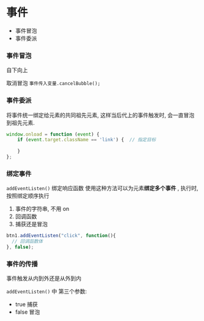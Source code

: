 # 事件

- 事件冒泡
- 事件委派


### 事件冒泡

自下向上

取消冒泡 `事件传入变量.cancelBubble();`

### 事件委派

将事件统一绑定给元素的共同祖先元素, 这样当后代上的事件触发时, 会一直冒泡到祖先元素.

```js
window.onload = function (event) {
    if (event.target.className == 'link') {  // 指定目标
        
    }
};
```

### 绑定事件

`addEventListen()` 绑定响应函数  使用这种方法可以为元素**绑定多个事件** , 执行时, 按照绑定顺序执行

1. 事件的字符串, 不用 on
2. 回调函数
3. 捕获还是冒泡

```js
btn1.addEventListen("click", function(){
  // 回调函数体
}, false);

```
### 事件的传播

事件触发从内到外还是从外到内 

`addEventListen()` 中 第三个参数:

- true 捕获
- false 冒泡

